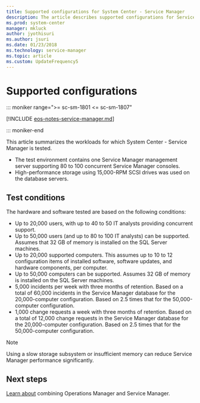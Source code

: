 ```yaml
---
title: Supported configurations for System Center - Service Manager
description: The article describes supported configurations for Service Manager.
ms.prod: system-center
manager: mkluck
author: jyothisuri
ms.author: jsuri
ms.date: 01/23/2018
ms.technology: service-manager
ms.topic: article
ms.custom: UpdateFrequency5
---
```


# Supported configurations

::: moniker range=">= sc-sm-1801 <= sc-sm-1807"

[!INCLUDE [eos-notes-service-manager.md](../includes/eos-notes-service-manager.md)]

::: moniker-end

This article summarizes the workloads for which System Center - Service Manager is tested.

- The test environment contains one Service Manager management server supporting 80 to 100 concurrent Service Manager consoles.
- High\-performance storage using 15,000\-RPM SCSI drives was used on the database servers.

## Test conditions

The hardware and software tested are based on the following conditions:

- Up to 20,000 users, with up to 40 to 50 IT analysts providing concurrent support.
- Up to 50,000 users (and up to 80 to 100 IT analysts) can be supported. Assumes that 32 GB of memory is installed on the SQL Server machines.
- Up to 20,000 supported computers. This assumes up to 10 to 12 configuration items of installed software, software updates, and hardware components, per computer.
- Up to 50,000 computers can be supported. Assumes 32 GB of memory is installed on the SQL Server machines.  
- 5,000 incidents per week with three months of retention. Based on a total of 60,000 incidents in the Service Manager database for the 20,000\-computer configuration. Based on 2.5 times that for the 50,000\-computer configuration.  
-   1,000 change requests a week with three months of retention. Based on a total of 12,000 change requests in the Service Manager database for the 20,000\-computer configuration. Based on 2.5 times that for the 50,000\-computer configuration.  

>[!NOTE]
>Using a slow storage subsystem or insufficient memory can reduce Service Manager performance significantly.  


## Next steps

[Learn about](~/scsm/om-considerations.md) combining Operations Manager and Service Manager.

